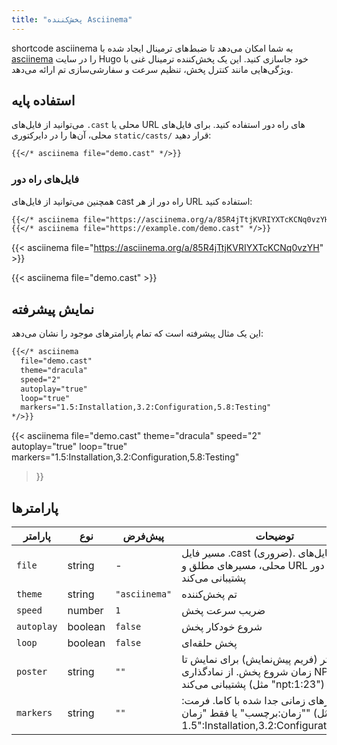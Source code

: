 ```yaml
---
title: "پخش‌کننده Asciinema"
---
```


shortcode asciinema به شما امکان می‌دهد تا ضبط‌های ترمینال ایجاد شده با [asciinema](https://asciinema.org/) را در سایت Hugo خود جاسازی کنید. این یک پخش‌کننده ترمینال غنی با ویژگی‌هایی مانند کنترل پخش، تنظیم سرعت و سفارشی‌سازی تم ارائه می‌دهد.

## استفاده پایه

می‌توانید از فایل‌های `.cast` محلی یا URL های راه دور استفاده کنید. برای فایل‌های محلی، آن‌ها را در دایرکتوری `static/casts/` قرار دهید:

```markdown
{{</* asciinema file="demo.cast" */>}}
```

### فایل‌های راه دور

همچنین می‌توانید از فایل‌های cast راه دور از هر URL استفاده کنید:

```markdown
{{</* asciinema file="https://asciinema.org/a/85R4jTtjKVRIYXTcKCNq0vzYH" */>}}
{{</* asciinema file="https://example.com/demo.cast" */>}}
```

{{< asciinema file="https://asciinema.org/a/85R4jTtjKVRIYXTcKCNq0vzYH" >}}

{{< asciinema file="demo.cast" >}}

## نمایش پیشرفته

این یک مثال پیشرفته است که تمام پارامترهای موجود را نشان می‌دهد:

```markdown
{{</* asciinema 
  file="demo.cast"
  theme="dracula"
  speed="2"
  autoplay="true"
  loop="true"
  markers="1.5:Installation,3.2:Configuration,5.8:Testing"
*/>}}
```

{{< asciinema 
  file="demo.cast"
  theme="dracula"
  speed="2"
  autoplay="true"
  loop="true"
  markers="1.5:Installation,3.2:Configuration,5.8:Testing"
>}}

## پارامترها

| پارامتر | نوع | پیش‌فرض | توضیحات |
|---------|-----|---------|---------|
| `file` | string | - | مسیر فایل .cast (ضروری). از فایل‌های محلی، مسیرهای مطلق و URL های راه دور پشتیبانی می‌کند |
| `theme` | string | `"asciinema"` | تم پخش‌کننده |
| `speed` | number | `1` | ضریب سرعت پخش |
| `autoplay` | boolean | `false` | شروع خودکار پخش |
| `loop` | boolean | `false` | پخش حلقه‌ای |
| `poster` | string | `""` | پوستر (فریم پیش‌نمایش) برای نمایش تا زمان شروع پخش. از نمادگذاری NPT پشتیبانی می‌کند (مثل "npt:1:23") |
| `markers` | string | `""` | نشانگرهای زمانی جدا شده با کاما. فرمت: "زمان:برچسب" یا فقط "زمان" (مثل "1.5:Installation,3.2:Configuration,5.8") |
